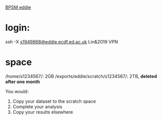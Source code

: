[BPSM eddie](http://129.215.170.35/07_Using_Eddie.html)

# login:
ssh -X s1949868@eddie.ecdf.ed.ac.uk
Lin&2019
VPN
# space
/home/s1234567/: 2GB
/exports/eddie/scratch/s1234567/: 2TB, **deleted after one month**

You would:

1.  Copy your dataset to the scratch space
2.  Complete your analysis
3.  Copy your results elsewhere
<!--stackedit_data:
eyJoaXN0b3J5IjpbLTEyMDY5ODk1ODYsLTEzNzUzNzEyMzQsLT
UzNzczOTE0NSwtMTMyNzY4ODI4Miw3MDIwMDEyMzAsMzY5NTYw
MDUwXX0=
-->